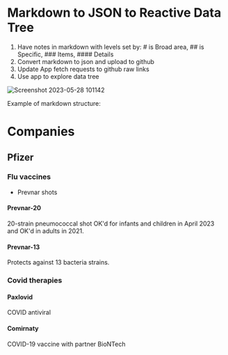 # Markdown to JSON to Reactive Data Tree

1. Have notes in markdown with levels set by: # is Broad area, ## is Specific, ### Items, #### Details
3. Convert markdown to json and upload to github
4. Update App fetch requests to github raw links
5. Use app to explore data tree

![Screenshot 2023-05-28 101142](https://github.com/editorblitz/bionotes/assets/67771494/59e99ca2-6698-457d-856c-798cf982ec12)

Example of markdown structure:
# Companies 
## Pfizer
### Flu vaccines
- Prevnar shots
#### Prevnar-20
20-strain pneumococcal shot OK'd for infants and children in April 2023 and OK'd in adults in 2021.
#### Prevnar-13
Protects against 13 bacteria strains.
### Covid therapies
#### Paxlovid
COVID antiviral
#### Comirnaty
COVID-19 vaccine with partner BioNTech

